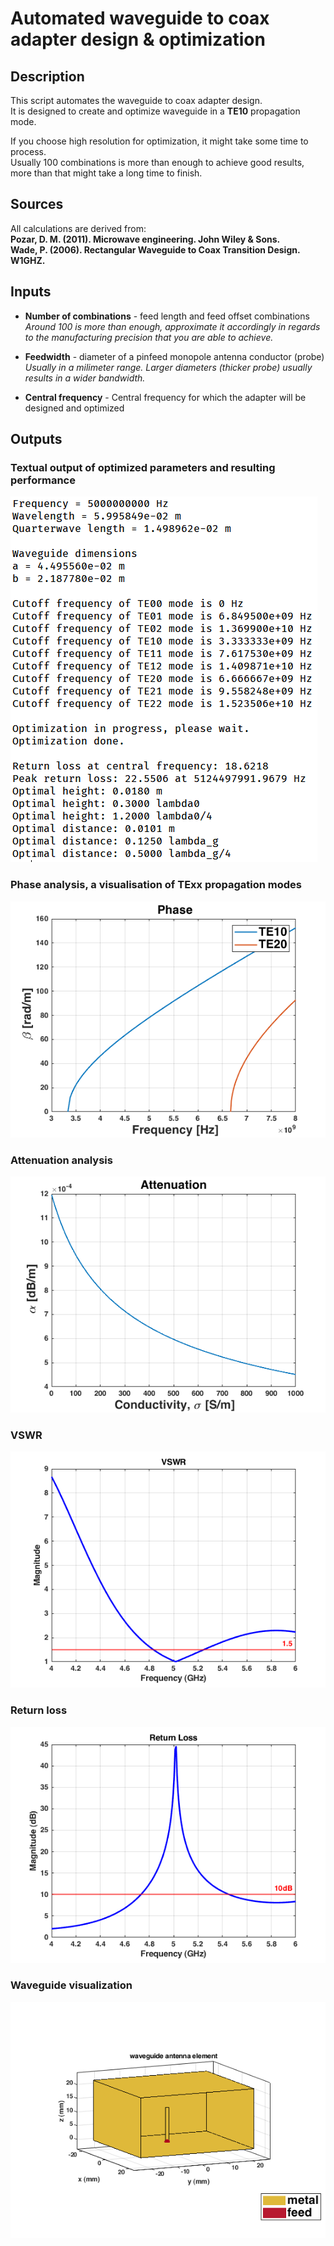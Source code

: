 # Automated waveguide to coax adapter design &amp; optimization

## Description
This script automates the waveguide to coax adapter design.  
It is designed to create and optimize waveguide in a **TE10** propagation mode.  
  
If you choose high resolution for optimization, it might take some time to process.  
Usually 100 combinations is more than enough to achieve good results, more than that might take a long time to finish.  

## Sources
All calculations are derived from:  
**Pozar, D. M. (2011). Microwave engineering. John Wiley & Sons.  
Wade, P. (2006). Rectangular Waveguide to Coax Transition Design. W1GHZ.**  
  
## Inputs
* **Number of combinations** - feed length and feed offset combinations
*Around 100 is more than enough, approximate it accordingly in regards to the manufacturing precision that you are able to achieve.*  

* **Feedwidth** - diameter of a pinfeed monopole antenna conductor (probe) 
*Usually in a milimeter range.*
*Larger diameters (thicker probe) usually results in a wider bandwidth.*

* **Central frequency** - Central frequency for which the adapter will be designed and optimized

## Outputs

### Textual output of optimized parameters and resulting performance  
![Output](https://raw.githubusercontent.com/dnemec/waveguide_to_coax/main/Images/Output.PNG?raw=true)
  
### Phase analysis, a visualisation of TExx propagation modes
![Phase](https://raw.githubusercontent.com/dnemec/waveguide_to_coax/main/Images/Phase.png?raw=true)
  
### Attenuation analysis
![Attenuation](https://raw.githubusercontent.com/dnemec/waveguide_to_coax/main/Images/Attenuation.png?raw=true)
  
### VSWR
![VSWR](https://raw.githubusercontent.com/dnemec/waveguide_to_coax/main/Images/VSWR.png?raw=true)
  
### Return loss
![RL](https://raw.githubusercontent.com/dnemec/waveguide_to_coax/main/Images/Returnloss.png?raw=true)
  
### Waveguide visualization
![WG](https://raw.githubusercontent.com/dnemec/waveguide_to_coax/main/Images/Waveguide.png?raw=true)
